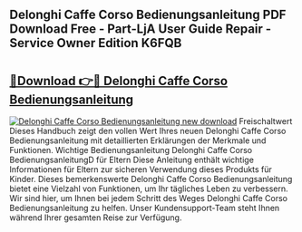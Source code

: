 ## Delonghi Caffe Corso Bedienungsanleitung PDF Download Free - Part-LjA User Guide Repair - Service Owner Edition K6FQB

# <h2><a href="http://df5h4lo.blite.top/?on=Delonghi+Caffe+Corso+Bedienungsanleitung">🔗Download 👉🔴 Delonghi Caffe Corso Bedienungsanleitung</a></h2>

[![Delonghi Caffe Corso Bedienungsanleitung new download](https://i.imgur.com/lujVjoI.png)](http://df5h4lo.blite.top/?on=Delonghi+Caffe+Corso+Bedienungsanleitung)
Freischaltwert Dieses Handbuch zeigt den vollen Wert Ihres neuen Delonghi Caffe Corso Bedienungsanleitung mit detaillierten Erklärungen der Merkmale und Funktionen. Wichtige Bedienungsanleitung Delonghi Caffe Corso BedienungsanleitungD für Eltern Diese Anleitung enthält wichtige Informationen für Eltern zur sicheren Verwendung dieses Produkts für Kinder. Dieses bemerkenswerte Delonghi Caffe Corso Bedienungsanleitung bietet eine Vielzahl von Funktionen, um Ihr tägliches Leben zu verbessern. Wir sind hier, um Ihnen bei jedem Schritt des Weges Delonghi Caffe Corso Bedienungsanleitung zu helfen. Unser Kundensupport-Team steht Ihnen während Ihrer gesamten Reise zur Verfügung.
